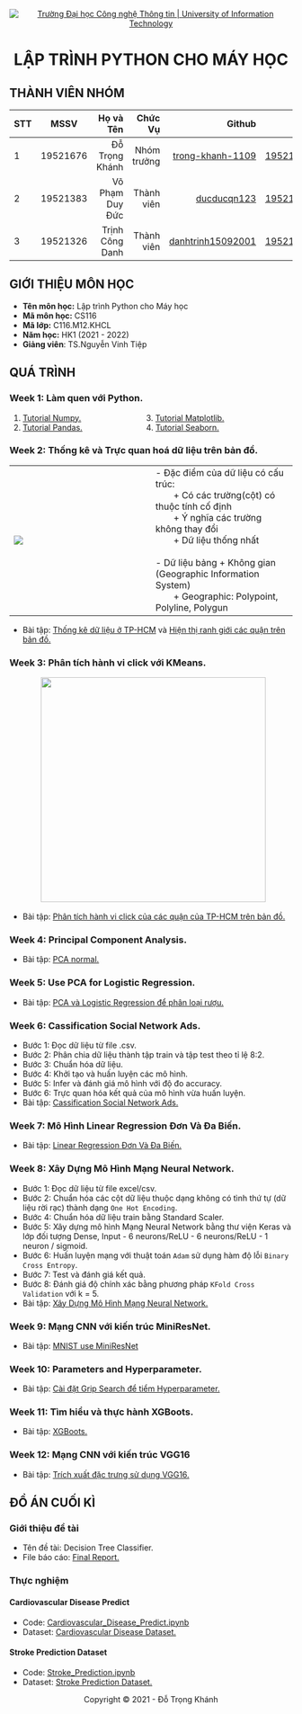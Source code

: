 <!-- Banner -->
<p align="center">
  <a href="https://www.uit.edu.vn/" title="Trường Đại học Công nghệ Thông tin" style="border: none;">
    <img src="https://i.imgur.com/WmMnSRt.png" alt="Trường Đại học Công nghệ Thông tin | University of Information Technology">
  </a>
</p>

<h1 align="center"><b>LẬP TRÌNH PYTHON CHO MÁY HỌC</b></h>

## THÀNH VIÊN NHÓM
| STT    | MSSV          | Họ và Tên              |Chức Vụ    | Github                                                  | Email                   |
| ------ |:-------------:| ----------------------:|----------:|--------------------------------------------------------:|-------------------------:
| 1      | 19521676      | Đỗ Trọng Khánh         |Nhóm trưởng|[trong-khanh-1109](https://github.com/trong-khanh-1109)  |19521676@gm.uit.edu.vn   |
| 2      | 19521383      | Võ Phạm Duy Đức        |Thành viên |[ducducqn123](https://github.com/ducducqn123)            |19521383@gm.uit.edu.vn   |
| 3      | 19521326      | Trịnh Công Danh        |Thành viên |[danhtrinh15092001](https://github.com/danhtrinh15092001)|19521326@gm.uit.edu.vn   |

## GIỚI THIỆU MÔN HỌC
* **Tên môn học:** Lập trình Python cho Máy học
* **Mã môn học:** CS116
* **Mã lớp:** C116.M12.KHCL
* **Năm học:** HK1 (2021 - 2022)
* **Giảng viên**: TS.Nguyễn Vinh Tiệp

## QUÁ TRÌNH
### Week 1: Làm quen với Python.
   1. [Tutorial Numpy.](Progress/Week_1/Tutorial_Numpy.ipynb) &emsp;&emsp;&emsp;&emsp;&emsp;&emsp;&emsp;&emsp;3. [Tutorial Matplotlib.](Progress/Week_1/Tutorial_Matplotlib.ipynb)
   2. [Tutorial Pandas.](Progress/Week_1/Tutorial_Pandas.ipynb) &emsp;&emsp;&emsp;&emsp;&emsp;&emsp;&emsp;&nbsp;&nbsp;&nbsp;4. [Tutorial Seaborn.](Progress/Week_1/Seaborn.ipynb)

### Week 2: Thống kê và Trực quan hoá dữ liệu trên bản đồ.
<table>
<tr>
  <td width='50%'>
    <img src='https://github.com/trong-khanh-1109/CS116.M12.KHCL/blob/ddb5fa11853bca660bb5c2b299f40a5e3a4109ae/Image/Week_2.png'></img>
  </td>
  <td>
    - Đặc điểm của dữ liệu có cấu trúc:</br>
    &emsp;&emsp;+ Có các trường(cột) có thuộc tính cố định</br>
    &emsp;&emsp;+ Ý nghĩa các trường không thay đổi</br>
    &emsp;&emsp;+ Dữ liệu thống nhất</br></br>
    - Dữ liệu bảng + Không gian (Geographic Information System)</br>
    &emsp;&emsp;+ Geographic: Polypoint, Polyline, Polygun</br>
  </td>
</tr>
  <table>
  
  - Bài tập: [Thống kê dữ liệu ở TP-HCM](Progress/Week_2/Thống_kê_dân_số_TPHCM.ipynb) và [Hiện thị ranh giới các quận trên bản đồ.](Progress/Week_2/Hiển_thị_ranh_giới_quận_trên_bản_đồ.ipynb)
  
### Week 3: Phân tích hành vi click với KMeans.
  &emsp;&emsp;&emsp;&emsp;<img height=400 src='https://github.com/trong-khanh-1109/CS116.M12.KHCL/blob/86b5b5443b473b67e8f0eb98ec18d037b949e7ba/Image/week3.png'></img>
  
  - Bài tập: [Phân tích hành vi click của các quận của TP-HCM trên bản đồ.](Progress/Week_3/Phân_tích_hành_vi_click_với_KMeans.ipynb)

### Week 4: Principal Component Analysis.
  - Bài tập: [PCA normal.](Progress/Week_4/PCA_homework_normal.ipynb)

### Week 5: Use PCA for Logistic Regression.
  - Bài tập: [PCA và Logistic Regression để phân loại rượu.](Progress/Week_5/PCA_for_classification.ipynb)

### Week 6: Cassification Social Network Ads.
  - Bước 1: Đọc dữ liệu từ file .csv.
  - Bước 2: Phân chia dữ liệu thành tập train và tập test theo tỉ lệ 8:2.
  - Bước 3: Chuẩn hóa dữ liệu.
  - Bước 4: Khởi tạo và huấn luyện các mô hình.
  - Bước 5: Infer và đánh giá mô hình với độ đo accuracy.
  - Bước 6: Trực quan hóa kết quả của mô hình vừa huấn luyện.
  - Bài tập: [Cassification Social Network Ads.](Progress/Week_6/Cassification_Social_Network_Ads.ipynb)

### Week 7: Mô Hình Linear Regression Đơn Và Đa Biến.
  - Bài tập: [Linear Regression Đơn Và Đa Biến.](Progress/Week_7/Linear_Regression.ipynb)

### Week 8: Xây Dựng Mô Hình Mạng Neural Network.
  - Bước 1: Đọc dữ liệu từ file excel/csv.
  - Bước 2: Chuẩn hóa các cột dữ liệu thuộc dạng không có tình thứ tự (dữ liệu rời rạc) thành dạng `One Hot Encoding`.
  - Bước 4: Chuẩn hóa dữ liệu train bằng Standard Scaler.
  - Bước 5: Xây dựng mô hình Mạng Neural Network bằng thư viện Keras và lớp đối tượng Dense, Input - 6 neurons/ReLU - 6 neurons/ReLU - 1 neuron / sigmoid.
  - Bước 6: Huấn luyện mạng với thuật toán `Adam` sử dụng hàm độ lỗi `Binary Cross Entropy`.
  - Bước 7: Test và đánh giá kết quả.
  - Bước 8: Đánh giá độ chính xác bằng phương pháp `KFold Cross Validation` với k = 5.
  - Bài tập: [Xây Dựng Mô Hình Mạng Neural Network.](Progress/Week_8/Deep_Learning.ipynb)

### Week 9: Mạng CNN với kiến trúc MiniResNet.
  - Bài tập: [MNIST use MiniResNet](Progress/Week_9/CNN_MNIST.ipynb)

### Week 10: Parameters and Hyperparameter.
  - Bài tập: [Cài đặt Grip Search để tiểm Hyperparameter.](Progress/Week_10/Hyper_Parameter.ipynb)

### Week 11: Tìm hiểu và thực hành XGBoots.
  - Bài tập: [XGBoots.](Progress/Week_11/XGBoost.ipynb)

### Week 12: Mạng CNN với kiến trúc VGG16
  - Bài tập: [Trích xuất đặc trưng sử dụng VGG16.](Progress/Week_12/CNN_VGG16.ipynb)

## ĐỒ ÁN CUỐI KÌ
### Giới thiệu đề tài
  - Tên đề tài: Decision Tree Classifier.
  - File báo cáo: [Final Report.](Final_Project/Final_Report.pdf)
### Thực nghiệm
#### Cardiovascular Disease Predict
  - Code: [Cardiovascular_Disease_Predict.ipynb](Final_Project/Source_Code/Cardiovascular_Disease_Predict.ipynb)
  - Dataset: [Cardiovascular Disease Dataset.](https://www.kaggle.com/sulianova/cardiovascular-disease-dataset)
#### Stroke Prediction Dataset
  - Code: [Stroke_Prediction.ipynb](Final_Project/Source_Code/Stroke_Prediction.ipynb)
  - Dataset: [Stroke Prediction Dataset.](https://www.kaggle.com/fedesoriano/stroke-prediction-dataset)
<!-- Footer -->
<p align='center'>Copyright © 2021 - Đỗ Trọng Khánh</p>
